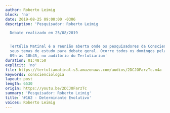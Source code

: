 ```yaml
---
author: Roberto Leimig
block: 'no'
date: 2019-08-25 09:00:00 -0306
description: 'Pesquisador: Roberto Leimig

  Debate realizado em 25/08/2019


  Tertúlia Matinal é a reunião aberta onde os pesquisadores da Conscienciologia apresentam
  seus temas de estudo para debate geral. Ocorre todos os domingos pela manhã, das
  09h às 10h45, no auditório do Tertuliarium'
duration: 01:48:50
explicit: 'no'
file: https://tertuliamatinal.s3.amazonaws.com/audios/2DCJOFarzTc.m4a
keywords: conscienciologia
layout: post
length: 6530
origin: https://youtu.be/2DCJOFarzTc
summary: 'Pesquisador: Roberto Leimig'
title: '#162 - Determinante Evolutivo'
voices: Roberto Leimig
---
```

